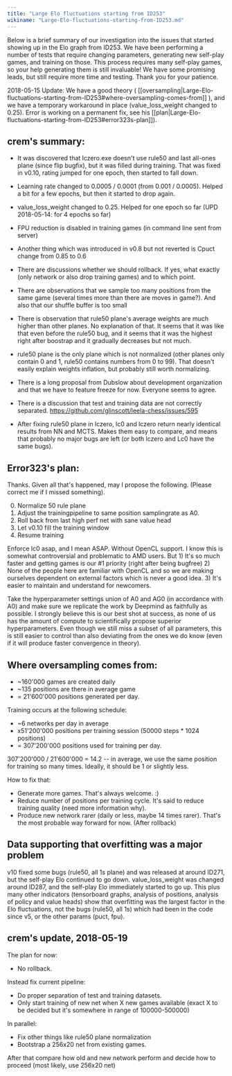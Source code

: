 ```yaml
---
title: "Large Elo fluctuations starting from ID253"
wikiname: "Large-Elo-fluctuations-starting-from-ID253.md"
---
```

Below is a brief summary of our investigation into the issues that started showing up in the Elo graph from ID253. We have been performing a number of tests that require changing parameters, generating new self-play games, and training on those. This process requires many self-play games, so your help generating them is still invaluable! We have some promising leads, but still require more time and testing. Thank you for your patience.

2018-05-15 Update: We have a good theory ( [[oversampling|Large-Elo-fluctuations-starting-from-ID253#where-oversampling-comes-from]] ), and we have a temporary workaround in place (value_loss_weight changed to 0.25). Error is working on a permanent fix, see his [[plan|Large-Elo-fluctuations-starting-from-ID253#error323s-plan]]).

## crem's summary:
* It was discovered that lczero.exe doesn't use rule50 and last all-ones plane (since flip bugfix), but it was filled during training. That was fixed in v0.10, rating jumped for one epoch, then started to fall down.
* Learning rate changed to 0.0005 / 0.0001 (from 0.001 / 0.0005). Helped a bit for a few epochs, but then it started to drop again.
* value_loss_weight changed to 0.25. Helped for one epoch so far (UPD 2018-05-14: for 4 epochs so far)
* FPU reduction is disabled in training games (in command line sent from server)
* Another thing which was introduced in v0.8 but not reverted is Cpuct change from 0.85 to 0.6

* There are discussions whether we should rollback. If yes, what exactly (only network or also drop training games) and to which point.
* There are observations that we sample too many positions from the same game (several times more than there are moves in game?). And also that our shuffle buffer is too small
* There is observation that rule50 plane's average weights are much higher than other planes. No explanation of that. It seems that it was like that even before the rule50 bug, and it seems that it was the highest right after boostrap and it gradually decreases but not much.
* rule50 plane is the only plane which is not normalized (other planes only contain 0 and 1, rule50 contains numbers from 0 to 99). That doesn't easily explain weights inflation, but probably still worth normalizing.
* There is a long proposal from Dubslow about development organization and that we have to feature freeze for now. Everyone seems to agree.
* There is a discussion that test and training data are not correctly separated. https://github.com/glinscott/leela-chess/issues/595
* After fixing rule50 plane in lczero, lc0 and lczero return nearly identical results from NN and MCTS. Makes them easy to compare, and means that probably no major bugs are left (or both lczero and Lc0 have the same bugs).

## Error323's plan:
Thanks. Given all that's happened, may I propose the following. (Please correct me if I missed something).

0. Normalize 50 rule plane 
1. Adjust the trainingpipeline to same position samplingrate as A0. 
2. Roll back from last high perf net with sane value head 
3. Let v0.10 fill the training window 
4. Resume training 

Enforce lc0 asap, and I mean ASAP. Without OpenCL support. I know this is somewhat controversial and problematic to AMD users. But 1) It's so much faster and getting games is our #1 priority (right after being bugfree) 2) None of the people here are familiar with OpenCL and so we are making ourselves dependent on external factors which is never a good idea. 3) It's easier to maintain and understand for newcomers. 

Take the hyperparameter settings union of A0 and AG0 (in accordance with A0) and make sure we replicate the work by Deepmind as faithfully as possible. I strongly believe this is our best shot at success, as none of us has the amount of compute to scientifically propose superior hyperparameters. Even though we still miss a subset of all parameters, this is still easier to control than also deviating from the ones we do know (even if it will produce faster convergence in theory).

## Where oversampling comes from:
* ~160'000 games are created daily
* ~135 positions are there in average game
* = 21'600'000 positions generated per day.

Training occurs at the following schedule:
* ~6 networks per day in average
* x51'200'000 positions per training session (50000 steps * 1024 positions)
* = 307'200'000 positions used for training per day.

307'200'000 / 21'600'000 = 14.2  -- in average, we use the same position for training so many times.
Ideally, it should be 1 or slightly less.

How to fix that:
* Generate more games. That's always welcome. :)
* Reduce number of positions per training cycle. It's said to reduce training quality (need more information why).
* Produce new network rarer (daily or less, maybe 14 times rarer). That's the most probable way forward for now. (After rollback)

## Data supporting that overfitting was a major problem
v10 fixed some bugs (rule50, all 1s plane) and was released at around ID271, but the self-play Elo continued to go down. value_loss_weight was changed around ID287, and the self-play Elo immediately started to go up. This plus many other indicators (tensorboard graphs, analysis of positions, analysis of policy and value heads) show that overfitting was the largest factor in the Elo fluctuations, not the bugs (rule50, all 1s) which had been in the code since v5, or the other params (puct, fpu).

## crem's update, 2018-05-19

The plan for now:

* No rollback.

Instead fix current pipeline:
* Do proper separation of test and training datasets.
* Only start training of new net when X new games available (exact X to be decided but it's somewhere in range of 100000-500000)

In parallel:
* Fix other things like rule50 plane normalization
* Bootstrap a 256x20 net from existing games.

After that compare how old and new network perform and decide how to proceed (most likely, use 256x20 net)